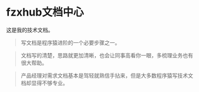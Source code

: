 # fzxhub文档中心

这是我的技术文档。

> 写文档是程序猿进阶的一个必要步骤之一。

> 文档写的清楚，思路就更加清晰，也会让同事高看你一眼，多梳理业务也有很大帮助。

> 产品经理对需求文档基本是驾轻就熟信手拈来，但是大多数程序猿写技术文档却显得不够专业。

